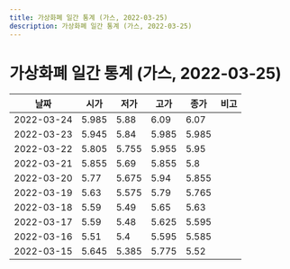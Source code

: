 ```yaml
---
title: 가상화폐 일간 통계 (가스, 2022-03-25)
description: 가상화폐 일간 통계 (가스, 2022-03-25)
---
```


가상화폐 일간 통계 (가스, 2022-03-25)
===

|날짜|시가|저가|고가|종가|비고|
|--|--|--|--|--|--|
|2022-03-24|5.985|5.88|6.09|6.07|    |
|2022-03-23|5.945|5.84|5.985|5.985|    |
|2022-03-22|5.805|5.755|5.955|5.95|    |
|2022-03-21|5.855|5.69|5.855|5.8|    |
|2022-03-20|5.77|5.675|5.94|5.855|    |
|2022-03-19|5.63|5.575|5.79|5.765|    |
|2022-03-18|5.59|5.49|5.65|5.63|    |
|2022-03-17|5.59|5.48|5.625|5.595|    |
|2022-03-16|5.51|5.4|5.595|5.585|    |
|2022-03-15|5.645|5.385|5.775|5.52|    |
